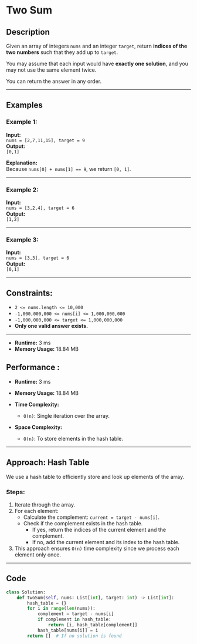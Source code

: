 # Two Sum

## Description
Given an array of integers `nums` and an integer `target`, return **indices of the two numbers** such that they add up to `target`.

You may assume that each input would have **exactly one solution**, and you may not use the same element twice.

You can return the answer in any order.

---

## Examples

### Example 1:
**Input:**  
`nums = [2,7,11,15], target = 9`  
**Output:**  
`[0,1]`

**Explanation:**  
Because `nums[0] + nums[1] == 9`, we return `[0, 1]`.

---

### Example 2:
**Input:**  
`nums = [3,2,4], target = 6`  
**Output:**  
`[1,2]`

---

### Example 3:
**Input:**  
`nums = [3,3], target = 6`  
**Output:**  
`[0,1]`

---

## Constraints:
- `2 <= nums.length <= 10,000`
- `-1,000,000,000 <= nums[i] <= 1,000,000,000`
- `-1,000,000,000 <= target <= 1,000,000,000`
- **Only one valid answer exists.**

---

- **Runtime:** 3 ms
- **Memory Usage:** 18.84 MB

## Performance :

- **Runtime:** 3 ms

- **Memory Usage:** 18.84 MB

- **Time Complexity:**  
   - `O(n)`: Single iteration over the array.
- **Space Complexity:**  
   - `O(n)`: To store elements in the hash table.

---

## Approach: Hash Table
We use a hash table to efficiently store and look up elements of the array.

### Steps:
1. Iterate through the array.
2. For each element:
   - Calculate the complement: `current = target - nums[i]`.
   - Check if the complement exists in the hash table.
     - If yes, return the indices of the current element and the complement.
     - If no, add the current element and its index to the hash table.
3. This approach ensures `O(n)` time complexity since we process each element only once.

---

## Code
```python
class Solution:
    def twoSum(self, nums: List[int], target: int) -> List[int]:
        hash_table = {}
        for i in range(len(nums)):
            complement = target - nums[i]
            if complement in hash_table:
                return [i, hash_table[complement]]
            hash_table[nums[i]] = i
        return []  # If no solution is found
```



